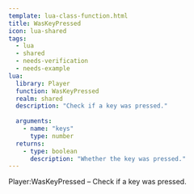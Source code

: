 ```yaml
---
template: lua-class-function.html
title: WasKeyPressed
icon: lua-shared
tags:
  - lua
  - shared
  - needs-verification
  - needs-example
lua:
  library: Player
  function: WasKeyPressed
  realm: shared
  description: "Check if a key was pressed."
  
  arguments:
    - name: "keys"
      type: number
  returns:
    - type: boolean
      description: "Whether the key was pressed."
---
```


<div class="lua__search__keywords">
Player:WasKeyPressed &#x2013; Check if a key was pressed.
</div>
